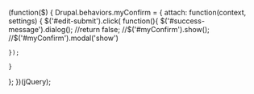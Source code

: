(function($) {
  Drupal.behaviors.myConfirm = {
    attach: function(context, settings) {
      $('#edit-submit').click( function(){
                $('#success-message').dialog(); 
                //return false;				               
                //$('#myConfirm').show(); 
               //$('#myConfirm').modal('show')
          
    });

    }
  };
})(jQuery);

